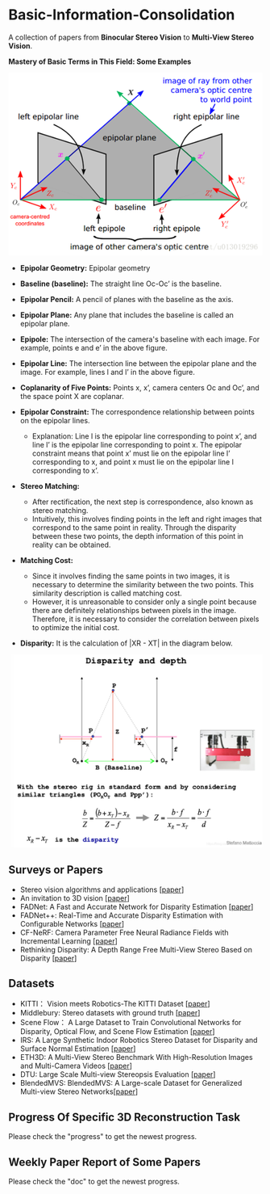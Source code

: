 # Basic-Information-Consolidation
A collection of papers from **Binocular Stereo Vision** to **Multi-View Stereo Vision**.

**Mastery of Basic Terms in This Field: Some Examples**

![Example Image](pic/examples1.png "examples")

- **Epipolar Geometry:** Epipolar geometry
- **Baseline (baseline):** The straight line Oc-Oc’ is the baseline.
- **Epipolar Pencil:** A pencil of planes with the baseline as the axis.
- **Epipolar Plane:** Any plane that includes the baseline is called an epipolar plane.
- **Epipole:** The intersection of the camera's baseline with each image. For example, points e and e’ in the above figure.
- **Epipolar Line:** The intersection line between the epipolar plane and the image. For example, lines l and l’ in the above figure.
- **Coplanarity of Five Points:** Points x, x’, camera centers Oc and Oc’, and the space point X are coplanar.
- **Epipolar Constraint:** The correspondence relationship between points on the epipolar lines.
  - Explanation: Line l is the epipolar line corresponding to point x’, and line l’ is the epipolar line corresponding to point x. The epipolar constraint means that point x’ must lie on the epipolar line l’ corresponding to x, and point x must lie on the epipolar line l corresponding to x’.

- **Stereo Matching:**
  - After rectification, the next step is correspondence, also known as stereo matching. 
  - Intuitively, this involves finding points in the left and right images that correspond to the same point in reality. Through the disparity between these two points, the depth information of this point in reality can be obtained.

- **Matching Cost:**
  - Since it involves finding the same points in two images, it is necessary to determine the similarity between the two points. This similarity description is called matching cost.
  - However, it is unreasonable to consider only a single point because there are definitely relationships between pixels in the image. Therefore, it is necessary to consider the correlation between pixels to optimize the initial cost.

- **Disparity:** It is the calculation of |XR - XT| in the diagram below.

![Example Image](pic/examples2.png "examples")

## Surveys or Papers
- Stereo vision algorithms and applications [[paper](https://pan.baidu.com/s/1aCDHkCDUd7gjEFX2l3m-LA)]
- An invitation to 3D vision [[paper](https://www.academia.edu/5458357/An_invitation_to_3D_vision)]
- FADNet: A Fast and Accurate Network for Disparity Estimation [[paper](https://arxiv.org/abs/2003.10758)]
- FADNet++: Real-Time and Accurate Disparity Estimation with Configurable Networks [[paper](https://arxiv.org/abs/2110.02582)]
- CF-NeRF: Camera Parameter Free Neural Radiance Fields with Incremental Learning [[paper](https://arxiv.org/abs/2312.08760)]
- Rethinking Disparity: A Depth Range Free Multi-View Stereo Based on Disparity [[paper](https://arxiv.org/abs/2211.16905)]

## Datasets
- KITTI： Vision meets Robotics-The KITTI Dataset [[paper](https://www.cvlibs.net/publications/Geiger2013IJRR.pdf)]
- Middlebury: Stereo datasets with ground truth [[paper](https://vision.middlebury.edu/stereo/data/)]
- Scene Flow： A Large Dataset to Train Convolutional Networks for Disparity, Optical Flow, and Scene Flow Estimation [[paper](https://lmb.informatik.uni-freiburg.de/resources/datasets/SceneFlowDatasets.en.html)]
- IRS: A Large Synthetic Indoor Robotics Stereo Dataset for Disparity and Surface Normal Estimation [[paper](https://arxiv.org/abs/1912.09678)]
- ETH3D: A Multi-View Stereo Benchmark With High-Resolution Images and Multi-Camera Videos [[paper](https://openaccess.thecvf.com/content_cvpr_2017/papers/Schops_A_Multi-View_Stereo_CVPR_2017_paper.pdf)]
- DTU: Large Scale Multi-view Stereopsis Evaluation [[paper](https://paperswithcode.com/dataset/dtu)]
- BlendedMVS: BlendedMVS: A Large-scale Dataset for Generalized Multi-view Stereo Networks[[paper](https://openaccess.thecvf.com/content_CVPR_2020/papers/Yao_BlendedMVS_A_Large-Scale_Dataset_for_Generalized_Multi-View_Stereo_Networks_CVPR_2020_paper.pdf)]
## Progress Of Specific 3D Reconstruction Task 
Please check the "progress" to get the newest progress.

## Weekly Paper Report of Some Papers
Please check the "doc" to get the newest progress.
